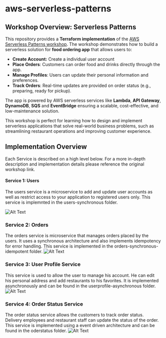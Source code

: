 # aws-serverless-patterns

## **Workshop Overview: Serverless Patterns**

This repository provides a **Terraform implementation** of the [AWS Serverless Patterns workshop](https://catalog.workshops.aws/serverless-patterns/en-US/business-scenario#scope-of-the-system). The workshop demonstrates how to build a serverless solution for **food ordering app** that allows users to: 
- **Create Account:** Create a individual user account
- **Place Orders**: Customers can order food and drinks directly through the app.
- **Manage Profiles**: Users can update their personal information and preferences.
- **Track Orders**: Real-time updates are provided on order status (e.g., preparing, ready for pickup).

The app is powered by AWS serverless services like **Lambda**, **API Gateway**, **DynamoDB**, **SQS** and **EventBridge** ensuring a scalable, cost-effective, and low-maintenance solution. 

This workshop is perfect for learning how to design and implement serverless applications that solve real-world business problems, such as streamlining restaurant operations and improving customer experience.

## Implementation Overview
Each Service is described on a high level below. For a more in-depth description and implementation details please reference the original workshop link.
#### Service 1: Users
The users service is a microservice to add and update user accounts as well as restrict access to your application to registered users only. This service is implemnted in the users-synchronous folder.

![Alt Text](https://static.us-east-1.prod.workshops.aws/public/189efa5c-e421-4c25-a477-12e546f45f03/static/module2/module2-arch.svg)

### Service 2: Orders
The orders service is  microservice that manages orders placed by the users. It uses a synchronous architecture and also implements idempotency for error handling. This service is implemented in the orders-synchronous-idempotent folder.
![Alt Text](https://static.us-east-1.prod.workshops.aws/public/189efa5c-e421-4c25-a477-12e546f45f03/static/module3/module3-arch.svg)

### Service 3: User Profile Service
This service is used to allow the user to manage his account. He can edit his personal address and add restaurants to his favorites. It is implemented asynchronously and can be found in the userprofile-asynchronous folder.
![Alt Text](https://static.us-east-1.prod.workshops.aws/public/189efa5c-e421-4c25-a477-12e546f45f03/static/module4/module4-arch.svg)

### Service 4: Order Status Service
The order status service allows the customers to track order status. Delivery employees and restaurant staff can update the status of the order. This service is implemented using a event driven architecture and can be found in the oderstatus folder.
![Alt Text](https://static.us-east-1.prod.workshops.aws/public/189efa5c-e421-4c25-a477-12e546f45f03/static/module5/updateorderstatus.svg)